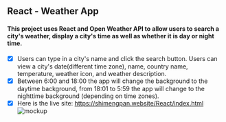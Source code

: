 ## React - Weather App

#### This project uses React and Open Weather API to allow users to search a city's weather, display a city's time as well as whether it is day or night time.

- [x] Users can type in a city's name and click the search button. Users can view a city's date(different time zone), name, country name, temperature, weather icon, and weather description.
- [x] Between 6:00 and 18:00 the app will change the background to the daytime background, from 18:01 to 5:59 the app will change to the nighttime background (depending on time zones).
- [x] Here is the live site: https://shimengpan.website/React/index.html
      <img src="public/v8.jpg" alt="mockup">
